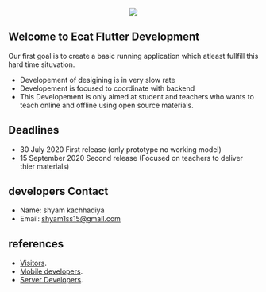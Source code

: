 <p align="center"><img src="https://res.cloudinary.com/dpccmon9r/image/upload/v1594349944/cat_es9n9e.png" /></p>

##  Welcome to Ecat Flutter Development

Our first goal is to create a basic running application which atleast fullfill this hard time situvation.
- Developement of desigining is in very slow rate
- Developement is focused to coordinate with backend 
- This Developement is only aimed at student and teachers who wants to teach online and offline using open source materials.

## Deadlines

- 30 July 2020 First release (only prototype no working model)
- 15 September 2020 Second release (Focused on teachers to deliver thier materials)

## developers Contact
- Name: shyam kachhadiya
- Email: shyam1ss15@gmail.com

## references

  - [Visitors](https://ecat-technical-docs.web.app/guide/).
  - [Mobile developers](https://github.com/shyam1s15/ECAT/tree/mobile_code_base).
  - [Server Developers](https://github.com/shyam1s15/ECAT/tree/server_code_base).